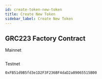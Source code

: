```yaml
---
id: create-token-new-token
title: Create New Token
sidebar_label: Create New Token
---
```


## GRC223 Factory Contract
Mainnet
```text
```

Testnet
```text
0xFB51d9B5fd3e1D2F3F236BF4daD2a89065515B00
```
